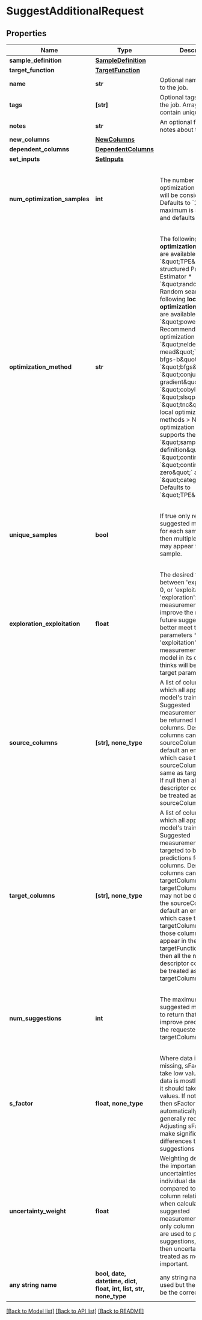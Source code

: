 # SuggestAdditionalRequest


## Properties
Name | Type | Description | Notes
------------ | ------------- | ------------- | -------------
**sample_definition** | [**SampleDefinition**](SampleDefinition.md) |  | 
**target_function** | [**TargetFunction**](TargetFunction.md) |  | 
**name** | **str** | Optional name to attach to the job. | [optional] 
**tags** | **[str]** | Optional tags to attach to the job. Array should contain unique strings. | [optional] 
**notes** | **str** | An optional free field for notes about the job. | [optional] 
**new_columns** | [**NewColumns**](NewColumns.md) |  | [optional] 
**dependent_columns** | [**DependentColumns**](DependentColumns.md) |  | [optional] 
**set_inputs** | [**SetInputs**](SetInputs.md) |  | [optional] 
**num_optimization_samples** | **int** | The number of optimization samples that will be considered. Defaults to &#x60;1000&#x60;. The maximum is set per user and defaults to &#x60;10000&#x60;.  | [optional]  if omitted the server will use the default value of 1000
**optimization_method** | **str** | The following **global optimization** methods are available: * &#x60;\&quot;TPE\&quot;&#x60;: Tree-structured Parzen Estimator * &#x60;\&quot;random\&quot;&#x60;: Random search  The following **local optimization** methods are available: * &#x60;\&quot;powell\&quot;&#x60;: Recommended local optimization method * &#x60;\&quot;nelder-mead\&quot;&#x60;, &#x60;\&quot;l-bfgs-b\&quot;&#x60;, &#x60;\&quot;bfgs\&quot;&#x60;, &#x60;\&quot;conjugate gradient\&quot;&#x60;, &#x60;\&quot;cobyla\&quot;&#x60;, &#x60;\&quot;slsqp\&quot;&#x60;, &#x60;\&quot;tnc\&quot;&#x60;: Other local optimization methods  &gt; NOTE: local optimization only supports the following &#x60;\&quot;sample definition\&quot;&#x60; types: &#x60;\&quot;continuous\&quot;&#x60;, &#x60;\&quot;continuous or zero\&quot;&#x60; and &#x60;\&quot;categorical\&quot;&#x60;  Defaults to &#x60;\&quot;TPE\&quot;&#x60;.  | [optional]  if omitted the server will use the default value of "TPE"
**unique_samples** | **bool** | If true only return one suggested measurement for each sample. If false then multiple suggestions may appear for the same sample. | [optional]  if omitted the server will use the default value of True
**exploration_exploitation** | **float** | The desired tradeoff between &#39;exploration&#39;, at 0, or &#39;exploitation&#39; at 1: * &#39;exploration&#39;: suggesting measurements to improve the model so that future suggestions may better meet the target parameters * &#39;exploitation&#39;: suggesting measurements that the model in its current state thinks will best meet the target parameters  | [optional]  if omitted the server will use the default value of 0.8
**source_columns** | **[str], none_type** | A list of column headers which all appear in the model&#39;s training dataset.  Suggested measurements will only be returned from these columns.  Descriptor columns cannot be in sourceColumns.  By default an empty array, in which case the sourceColumns will be same as targetColumns.  If null then all the non-descriptor columns will be treated as the sourceColumns. | [optional]  if omitted the server will use the default value of []
**target_columns** | **[str], none_type** | A list of column headers which all appear in the model&#39;s training dataset.  Suggested measurements will be targeted to best improve predictions for these columns.  Descriptor columns cannot be in targetColumns.  The targetColumns may or may not be distinct from the sourceColumns.  By default an empty array, in which case the targetColumns will be those columns that appear in the targetFunction.  If null then all the non-descriptor columns will be treated as the targetColumns. | [optional]  if omitted the server will use the default value of []
**num_suggestions** | **int** | The maximum number of suggested measurements to return that will best improve predictions for the requested targetColumns. | [optional]  if omitted the server will use the default value of 1
**s_factor** | **float, none_type** | Where data is mostly missing, sFactor should take low values - when data is mostly complete, it should take higher values.  If not given or null then sFactor will be set automatically, which is generally recommended.  Adjusting sFactor can make significant differences to the suggestions returned. | [optional] 
**uncertainty_weight** | **float** | Weighting determining the importance of uncertainties for individual data points compared to inter-column relationships when calculating suggested measurements.  If 0 then only column relationships are used to produce suggestions, while if 1 then uncertainties are treated as more important. | [optional]  if omitted the server will use the default value of 0.1
**any string name** | **bool, date, datetime, dict, float, int, list, str, none_type** | any string name can be used but the value must be the correct type | [optional]

[[Back to Model list]](../README.md#documentation-for-models) [[Back to API list]](../README.md#documentation-for-api-endpoints) [[Back to README]](../README.md)


